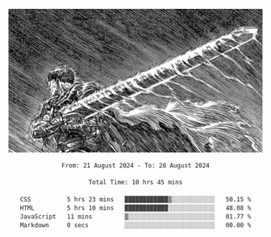 <!-- Profile image -->
<p align="center">
 <img src="assets/bpD2ohb.png" width="1080px">
</p>
<!-- Profile image end -->

<div align="center">
<!--START_SECTION:waka-->

```txt
From: 21 August 2024 - To: 28 August 2024

Total Time: 10 hrs 45 mins

CSS          5 hrs 23 mins   ▓▓▓▓▓▓▓▓▓▓▓▓▒░░░░░░░░░░░░   50.15 %
HTML         5 hrs 10 mins   ▓▓▓▓▓▓▓▓▓▓▓▓░░░░░░░░░░░░░   48.08 %
JavaScript   11 mins         ▒░░░░░░░░░░░░░░░░░░░░░░░░   01.77 %
Markdown     0 secs          ░░░░░░░░░░░░░░░░░░░░░░░░░   00.00 %
```

<!--END_SECTION:waka-->
</div>
